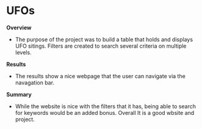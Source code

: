 # UFOs

****Overview****
- The purpose of the project was to build a table that holds and displays UFO sitings. Filters are created to search several criteria on multiple levels.

****Results****
- The results show a nice webpage that the user can navigate via the navagation bar. 

****Summary****
- While the website is nice with the filters that it has, being able to search for keywords would be an added bonus. Overall It is a good wbsite and project.
